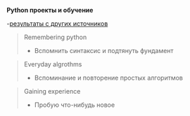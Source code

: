 **Python проекты и обучение**

-[результаты с других источников](https://github.com/Giocatory/Certificates)

> Remembering python
> + Вспомнить синтаксис и подтянуть фундамент

> Everyday algrothms
> + Вспоминание и повторение простых алгоритмов

> Gaining experience
> + Пробую что-нибудь новое

